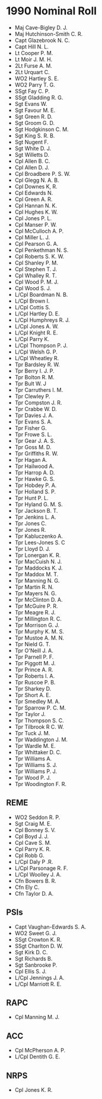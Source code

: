 # 1990 Nominal Roll

* Maj Cave-Bigley D. J.
* Maj Hutchinson-Smith C. R.
* Capt Glazebrook N. C.
* Capt Hill N. L.
* Lt Cooper P. M.
* Lt Moir J. M. H.
* 2Lt Furse A. M.
* 2Lt Urquart C.
* WO2 Hartley S. E.
* WO2 Parry T. G.
* SSgt Fay C. P.
* SSgt Gladding R. G.
* Sgt Evans W.
* Sgt Favour M. E.
* Sgt Green R. D.
* Sgt Groom G. D.
* Sgt Hodgkinson C. M.
* Sgt King S. R. B.
* Sgt Nugent F.
* Sgt White D. J.
* Sgt Willetts D.
* Cpl Allen B. C.
* Cpl Allen D. J.
* Cpl Broadbere P. S. W.
* Cpl Glegg N. A. B.
* Cpl Downes K, R.
* Cpl Edwards N.
* Cpl Green A. R.
* Cpl Hannan N. K.
* Cpl Hughes K. W.
* Cpl Jones P. L.
* Cpl Manser P. W.
* Cpl McCulloch A. P.
* Cpl Miller L. J.
* Cpl Pearson G. A.
* Cpl Penkethman N. S.
* Cpl Roberts S. K. W.
* Cpl Shanley P. M.
* Cpl Stephen T. J.
* Cpl Whalley R. T.
* Cpl Wood P. M. J.
* Cpl Wood S. J.
* L/Cpl Boardman N. B.
* L/Cpl Brown I.
* L/Cpl Cottis S.
* L/Cpl Hartley D. E.
* L/Cpl Humphreys R. J.
* L/Cpl Jones A. W.
* L/Cpl Knight R. E.
* L/Cpl Parry K.
* L/Cpl Thompson P. J.
* L/Cpl Welsh G. P.
* L/Cpl Wheatley R.
* Tpr Bardsley R. W.
* Tpr Berry I. J. P.
* Tpr Bolton R. M.
* Tpr Bult W. J
* Tpr Carruthers I. M.
* Tpr Clewley P.
* Tpr Compston J. R.
* Tpr Crabbe W. D.
* Tpr Davies J. A.
* Tpr Evans S. A.
* Tpr Fisher G.
* Tpr Frowe S. L.
* Tpr Gear J. A. S.
* Tpr Goss M. D.
* Tpr Griffiths R. W.
* Tpr Hagan A.
* Tpr Hailwood A.
* Tpr Harrop A. D.
* Tpr Hawke G. S.
* Tpr Hobdey P. A.
* Tpr Holland S. P.
* Tpr Hunt P. L.
* Tpr Hyland G. M. S.
* Tpr Jackson B. T.
* Tpr Jenkins L. A.
* Tpr Jones C.
* Tpr Jones R.
* Tpr Kabluczenko A.
* Tpr Lees-Jones S. C
* Tpr Lloyd D. J.
* Tpr Lonergan K. R.
* Tpr MacCuish N. J.
* Tpr Maddocks K. J.
* Tpr Maddox M. T.
* Tpr Manning N. G.
* Tpr Martin R. N.
* Tpr Mayers N. G.
* Tpr McClinton D. A.
* Tpr McGuire P. R.
* Tpr Meagre R. J.
* Tpr Millington R. C.
* Tpr Morrison G. J.
* Tpr Murphy K. M. S.
* Tpr Mustoe A. M. N.
* Tpr Nield G. T.
* Tpr O'Neill J. A.
* Tpr Parnell P. F.
* Tpr Piggott M. J.
* Tpr Prince A. R.
* Tpr Roberts I. A.
* Tpr Ruscoe P. B.
* Tpr Sharkey D.
* Tpr Short A. E.
* Tpr Smedley M. A.
* Tpr Sparrow P. C. M.
* Tpr Taylor J.
* Tpr Thompson S. C.
* Tpr Tilbrook R C. W.
* Tpr Tuck J. M.
* Tpr Waddington J. M.
* Tpr Wardle M. E.
* Tpr Whittaker D. C.
* Tpr Williams A.
* Tpr Williams S. J.
* Tpr Williams P. J.
* Tpr Wood P. J.
* Tpr Woodington F. R.

## REME

* WO2 Seddon R. P.
* Sgt Craig M. E.
* Cpl Bonney S. V.
* Cpl Boyd J. J.
* Cpl Cave S. M.
* Cpl Parry K. R.
* Cpl Robb G.
* L/Cpl Daly P .R.
* L/Cpl Parsonage R. F.
* L/Cpl Woolley J. A.
* Cfn Bowers B. R.
* Cfn Ely C.
* Cfn Taylor D. A.

## PSIs

* Capt Vaughan-Edwards S. A.
* WO2 Sweet G. J.
* SSgt Crowton K. R.
* SSgt Charlton D. W.
* Sgt Kirk D. C.
* Sgt Richards B.
* Sgt Sanbrooke P.
* Cpl Ellis S. J.
* L/Cpl Jennings J. A.
* L/Cpl Marriott R. E.

## RAPC

* Cpl Manning M. J.

## ACC

* Cpl McPherson A. P.
* L/Cpl Dentith G. E.

## NRPS

* Cpl Jones K. R.